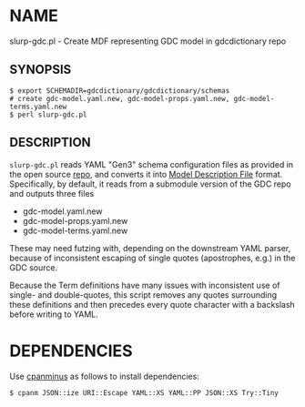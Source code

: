 # NAME

slurp-gdc.pl - Create MDF representing GDC model in gdcdictionary repo

## SYNOPSIS

    $ export SCHEMADIR=gdcdictionary/gdcdictionary/schemas
    # create gdc-model.yaml.new, gdc-model-props.yaml.new, gdc-model-terms.yaml.new
    $ perl slurp-gdc.pl

## DESCRIPTION

`slurp-gdc.pl` reads YAML "Gen3" schema configuration files as provided in
the open source [repo](https://github.com/NCI-GDC/gdcdictionary), and 
converts it into [Model Description File](https://github.com/CBIIT/bento-mdf)
format. Specifically, by default, it reads from a submodule version of the
GDC repo and outputs three files

- gdc-model.yaml.new
- gdc-model-props.yaml.new
- gdc-model-terms.yaml.new

These may need futzing with, depending on the downstream YAML parser, because
of inconsistent escaping of single quotes (apostrophes, e.g.) in the GDC source.

Because the Term definitions have many issues with inconsistent use of single- and 
double-quotes, this script removes any quotes surrounding these definitions and
then precedes every quote character with a backslash before writing to YAML.

# DEPENDENCIES

Use [cpanminus](https://cpanmin.us) as follows to install dependencies:

    $ cpanm JSON::ize URI::Escape YAML::XS YAML::PP JSON::XS Try::Tiny
